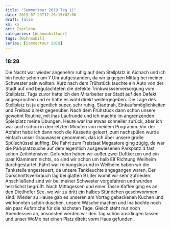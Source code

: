 ```yaml
---
title: "Sommertour 2019 Tag 11"
date: 2019-07-23T17:26:15+02:00
draft: false
km: km
ort: Iserlohn
categories: [Wohnmobiltour]
tags: [Wohnmobil]
series: [Sommertour 2019]
---
```


### 18:28

Die Nacht war wieder angenehm ruhig auf dem Stellplatz in Aichach und ich bin heute schon um 7 Uhr aufgestanden, da wir ja gegen Mittag bei meiner Schwester sein wollten. Kurz nach dem Frühstück tauchte ein Auto von der Stadt auf und begutachteten die defekte Trinkwassserversorgung vom Stellplatz. Tags zuvor hatte ich den Mitarbeiter der Stadt auf den Defekt angesprochen und er hatte es wohl direkt weitergegeben. Die Lage des Stellplatz ist ja eigentlich super, sehr ruhig, Stadtnah, Einkaufsmöglichkeiten und Freibad direkt gegenüber.
Nach dem Frühstück dann schon unsere gewohnt Routine, mit Inas Laufrunde und ich machte im angrenzenden Spielplatz meine Übungen. 
Heute war Ina etwas schneller zurück, aber ich war auch schon in den letzten Minuten von meinem Programm. Vor der Abfahrt habe ich dann noch die Kassette geleert, zum nachspülen wurde einfach unser Grauwasser genommen, das ich über unsere große Spülschüssel auffing.
Die Fahrt zum Freistaat Megastore ging zügig, da war die Parkplatzsuche auf dem eigentlich ausgewiesenen Parkplatz 4 fast schon Zeitintensiver. 
Gefunden haben wir außer zwei Duftkerzen und ein paar Klammern nichts, so sind wir schon um halb Elf Richtung Weilheim durchgestartet.
Fahrt war reibungslos und in Weilheim haben wir die Tankstelle angesteuert, da unsere Tankleuchte angegangen waren. Der Durschnittsverbrauch lag bei glatten 9 Liter womit wir sehr zufrieden. 
Anschließend sind wir bei meiner Schwester vorgefahren und wurden herzlichst begrüßt. Nach Mittagessen und einer Tasse Kaffee ging es an den Dietlhofer See, wo wir zu dritt ein halbes Stündchen geschwommen sind.
Wieder zu Hause gab es unseren am Vortag gebackenen Kuchen und wir konnten schön duschen, unsere Wäsche machen und Ina kochte noch ein paar Aufstriche für die nächsten Tage. 
Gleich steht nur noch Abendessen an, ansonsten werden wir den Tag schön ausklingen lassen und unser WoMo hat einen Platz direkt vorm Haus gefunden.
